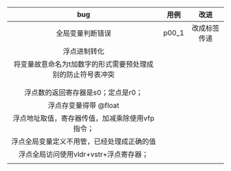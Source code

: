 |                             bug                             | 用例  |     改进     |
| :---------------------------------------------------------: | :---: | :----------: |
|                      全局变量判断错误                       | p00_1 | 改成标签传递 |
|                        浮点进制转化                         |       |              |
| 将变量故意命名为t加数字的形式需要预处理成别的防止符号表冲突 |       |              |
|                                                             |       |              |
|                                                             |       |              |
|             浮点数的返回寄存器是s0；定点是r0；              |       |              |
|                    浮点存变量得带 @float                    |       |              |
|       浮点地址取值，寄存器传值，加减乘除使用vfp指令；       |       |              |
|         浮点全局变量定义不用管，已经处理成正确的值          |       |              |
|           浮点全局访问使用vldr+vstr+浮点寄存器；            |       |              |
|                                                             |       |              |

